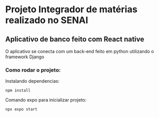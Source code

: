 # Projeto Integrador de matérias realizado no SENAI

## Aplicativo de banco feito com React native
O aplicativo se conecta com um back-end feito em python utilizando o framework Django

### Como rodar o projeto:
Instalando dependencias:
```
npm install
```
Comando expo para inicializar projeto:
```
npx expo start
```
